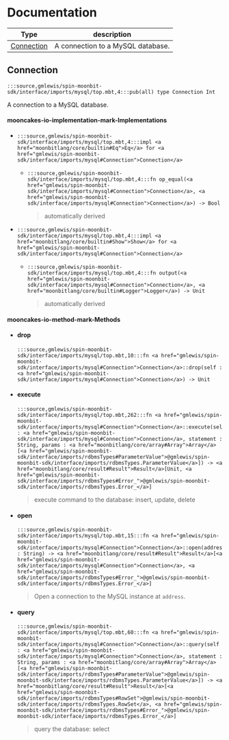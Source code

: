 # Documentation
|Type|description|
|---|---|
|[Connection](#Connection)| A connection to a MySQL database.|

## Connection

```moonbit
:::source,gmlewis/spin-moonbit-sdk/interface/imports/mysql/top.mbt,4:::pub(all) type Connection Int
```
 A connection to a MySQL database.

#### mooncakes-io-implementation-mark-Implementations
- ```moonbit
  :::source,gmlewis/spin-moonbit-sdk/interface/imports/mysql/top.mbt,4:::impl <a href="moonbitlang/core/builtin#Eq">Eq</a> for <a href="gmlewis/spin-moonbit-sdk/interface/imports/mysql#Connection">Connection</a>
  ```
  > 
  * ```moonbit
    :::source,gmlewis/spin-moonbit-sdk/interface/imports/mysql/top.mbt,4:::fn op_equal(<a href="gmlewis/spin-moonbit-sdk/interface/imports/mysql#Connection">Connection</a>, <a href="gmlewis/spin-moonbit-sdk/interface/imports/mysql#Connection">Connection</a>) -> Bool
    ```
    > automatically derived
- ```moonbit
  :::source,gmlewis/spin-moonbit-sdk/interface/imports/mysql/top.mbt,4:::impl <a href="moonbitlang/core/builtin#Show">Show</a> for <a href="gmlewis/spin-moonbit-sdk/interface/imports/mysql#Connection">Connection</a>
  ```
  > 
  * ```moonbit
    :::source,gmlewis/spin-moonbit-sdk/interface/imports/mysql/top.mbt,4:::fn output(<a href="gmlewis/spin-moonbit-sdk/interface/imports/mysql#Connection">Connection</a>, <a href="moonbitlang/core/builtin#Logger">Logger</a>) -> Unit
    ```
    > automatically derived

#### mooncakes-io-method-mark-Methods
- #### drop
  ```moonbit
  :::source,gmlewis/spin-moonbit-sdk/interface/imports/mysql/top.mbt,10:::fn <a href="gmlewis/spin-moonbit-sdk/interface/imports/mysql#Connection">Connection</a>::drop(self : <a href="gmlewis/spin-moonbit-sdk/interface/imports/mysql#Connection">Connection</a>) -> Unit
  ```
  > 
- #### execute
  ```moonbit
  :::source,gmlewis/spin-moonbit-sdk/interface/imports/mysql/top.mbt,262:::fn <a href="gmlewis/spin-moonbit-sdk/interface/imports/mysql#Connection">Connection</a>::execute(self : <a href="gmlewis/spin-moonbit-sdk/interface/imports/mysql#Connection">Connection</a>, statement : String, params : <a href="moonbitlang/core/array#Array">Array</a>[<a href="gmlewis/spin-moonbit-sdk/interface/imports/rdbmsTypes#ParameterValue">@gmlewis/spin-moonbit-sdk/interface/imports/rdbmsTypes.ParameterValue</a>]) -> <a href="moonbitlang/core/result#Result">Result</a>[Unit, <a href="gmlewis/spin-moonbit-sdk/interface/imports/rdbmsTypes#Error_">@gmlewis/spin-moonbit-sdk/interface/imports/rdbmsTypes.Error_</a>]
  ```
  >  execute command to the database: insert, update, delete
- #### open
  ```moonbit
  :::source,gmlewis/spin-moonbit-sdk/interface/imports/mysql/top.mbt,15:::fn <a href="gmlewis/spin-moonbit-sdk/interface/imports/mysql#Connection">Connection</a>::open(address : String) -> <a href="moonbitlang/core/result#Result">Result</a>[<a href="gmlewis/spin-moonbit-sdk/interface/imports/mysql#Connection">Connection</a>, <a href="gmlewis/spin-moonbit-sdk/interface/imports/rdbmsTypes#Error_">@gmlewis/spin-moonbit-sdk/interface/imports/rdbmsTypes.Error_</a>]
  ```
  >  Open a connection to the MySQL instance at `address`.
- #### query
  ```moonbit
  :::source,gmlewis/spin-moonbit-sdk/interface/imports/mysql/top.mbt,60:::fn <a href="gmlewis/spin-moonbit-sdk/interface/imports/mysql#Connection">Connection</a>::query(self : <a href="gmlewis/spin-moonbit-sdk/interface/imports/mysql#Connection">Connection</a>, statement : String, params : <a href="moonbitlang/core/array#Array">Array</a>[<a href="gmlewis/spin-moonbit-sdk/interface/imports/rdbmsTypes#ParameterValue">@gmlewis/spin-moonbit-sdk/interface/imports/rdbmsTypes.ParameterValue</a>]) -> <a href="moonbitlang/core/result#Result">Result</a>[<a href="gmlewis/spin-moonbit-sdk/interface/imports/rdbmsTypes#RowSet">@gmlewis/spin-moonbit-sdk/interface/imports/rdbmsTypes.RowSet</a>, <a href="gmlewis/spin-moonbit-sdk/interface/imports/rdbmsTypes#Error_">@gmlewis/spin-moonbit-sdk/interface/imports/rdbmsTypes.Error_</a>]
  ```
  >  query the database: select
